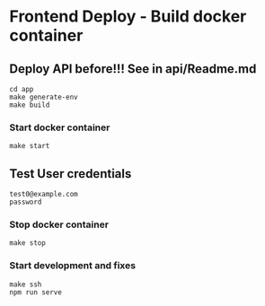 # Frontend Deploy - Build docker container

## Deploy API before!!! See in api/Readme.md

```
cd app
make generate-env
make build
```

### Start docker container
```
make start
```

## Test User credentials
```
test0@example.com
password
```

### Stop docker container
```
make stop
```

### Start development and fixes
```
make ssh
npm run serve
```

